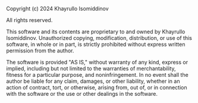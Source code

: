 Copyright (c) 2024 Khayrullo Isomiddinov

All rights reserved.

This software and its contents are proprietary to and owned by Khayrullo Isomiddinov. Unauthorized copying, modification, distribution, or use of this software, in whole or in part, is strictly prohibited without express written permission from the author.

The software is provided "AS IS," without warranty of any kind, express or implied, including but not limited to the warranties of merchantability, fitness for a particular purpose, and noninfringement. In no event shall the author be liable for any claim, damages, or other liability, whether in an action of contract, tort, or otherwise, arising from, out of, or in connection with the software or the use or other dealings in the software.
